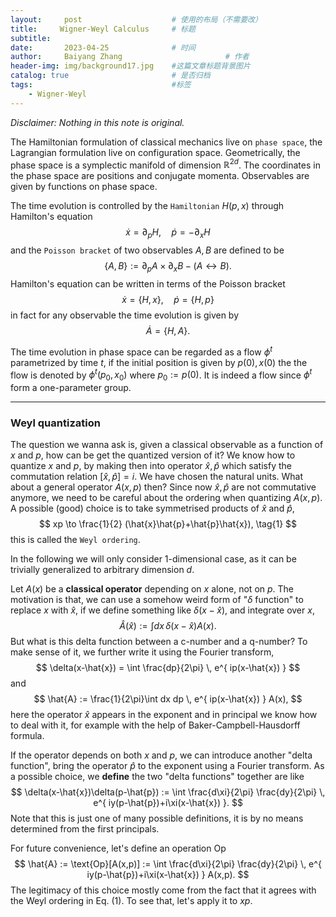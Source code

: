 ```yaml
---
layout:     post   				    # 使用的布局（不需要改）
title:     Wigner-Weyl Calculus		# 标题 
subtitle:   
date:       2023-04-25 				# 时间
author:     Baiyang Zhang 						# 作者
header-img: img/background17.jpg 	#这篇文章标题背景图片
catalog: true 						# 是否归档
tags:								#标签
    - Wigner-Weyl
---
```


*Disclaimer: Nothing in this note is original.*

The Hamiltonian formulation of classical mechanics live on `phase space`, the Lagrangian formulation live on configuration space. Geometrically, the phase space is a symplectic manifold of dimension $\mathbb{R}^{2d}$. The coordinates in the phase space are positions and conjugate momenta. Observables are given by functions on phase space. 

The time evolution is controlled by the `Hamiltonian` $H(p,x)$ through Hamilton's equation
$$
\dot{x}=\partial _ {p}H, \quad \dot{p}=-\partial _ {x}H
$$
and the `Poisson bracket` of two observables $A,B$ are defined to be
$$
\left\{ A,B \right\} :=\partial _ {p}A \times  \partial _ {x}B - (A\leftrightarrow B).
$$
Hamilton's equation can be written in terms of the Poisson bracket
$$
\dot{x}=\left\{ H,x \right\} ,\quad \dot{p}=\left\{ H,p \right\} 
$$
in fact for any observable the time evolution is given by 
$$
\dot{A} = \left\{ H,A \right\} .
$$

The time evolution in phase space can be regarded as a flow $\phi^{t}$ parametrized by time $t$, if the initial position is given by $p(0),x(0)$ the the flow is denoted by $\phi^{t}(p_ {0},x_ {0})$ where $p_ {0}:=p(0)$. It is indeed a flow since $\phi^{t}$ form a one-parameter group. 

- - -

### Weyl quantization

The question we wanna ask is, given a classical observable as a function of $x$ and $p$, how can be get the quantized version of it? We know how to quantize $x$ and $p$, by making then into operator $\hat{x},\hat{p}$ which satisfy the commutation relation $[\hat{x},\hat{p}]=i$. We have chosen the natural units. What about a general operator $A(x,p)$ then? Since now $\hat{x},\hat{p}$ are not commutative anymore, we need to be careful about the ordering when quantizing $A(x,p)$. A possible (good) choice is to take symmetrised products of $\hat{x}$ and $\hat{p}$, 
$$
xp \to \frac{1}{2} (\hat{x}\hat{p}+\hat{p}\hat{x}),
\tag{1}
$$
this is called the `Weyl ordering`.

In the following we will only consider 1-dimensional case, as it can be trivially generalized to arbitrary dimension $d$. 

Let $A(x)$ be a **classical operator** depending on $x$ alone, not on $p$. The motivation is that, we can use a somehow weird form of "$\delta$ function" to replace $x$ with $\hat{x}$, if we define something like $\delta(x-\hat{x})$, and integrate over $x$,
$$
\hat{A}(\hat{x}) := \int dx \, \delta(x-\hat{x})A(x).
$$
But what is this delta function between a c-number and a q-number? To make sense of it, we further write it using the Fourier transform,
$$
\delta(x-\hat{x}) = \int \frac{dp}{2\pi} \, e^{ ip(x-\hat{x}) } 
$$
and 
$$
\hat{A} := \frac{1}{2\pi}\int dx dp \,   e^{ ip(x-\hat{x}) } A(x),
$$
here the operator $\hat{x}$ appears in the exponent and in principal we know how to deal with it, for example with the help of Baker-Campbell-Hausdorff formula. 

If the operator depends on both $x$ and $p$, we can introduce another "delta function", bring the operator $\hat{p}$ to the exponent using a Fourier transform. As a possible choice, we **define** the two "delta functions" together are like
$$
\delta(x-\hat{x})\delta(p-\hat{p}) := \int \frac{d\xi}{2\pi} \frac{dy}{2\pi} \,  e^{ iy(p-\hat{p})+i\xi(x-\hat{x}) }.
$$
Note that this is just one of many possible definitions, it is by no means determined from the first principals. 

For future convenience, let's define an operation $\text{Op}$
$$
\hat{A} := \text{Op}[A(x,p)] := \int \frac{d\xi}{2\pi} \frac{dy}{2\pi} \,  e^{ iy(p-\hat{p})+i\xi(x-\hat{x}) } A(x,p).
$$
The legitimacy of this choice mostly come from the fact that it agrees with the Weyl ordering in Eq. (1). To see that, let's apply it to $xp$.

